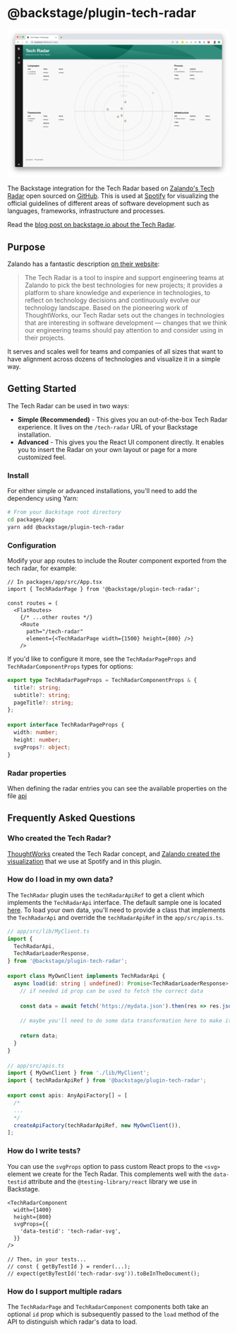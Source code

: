 # @backstage/plugin-tech-radar

<img src="docs/screenshot.png" alt="Screenshot of Tech Radar plugin" />

The Backstage integration for the Tech Radar based on [Zalando's Tech Radar](https://opensource.zalando.com/tech-radar/) open sourced on [GitHub](https://github.com/zalando/tech-radar). This is used at [Spotify](https://spotify.github.io) for visualizing the official guidelines of different areas of software development such as languages, frameworks, infrastructure and processes.

Read the [blog post on backstage.io about the Tech Radar](https://backstage.io/blog/2020/05/14/tech-radar-plugin).

## Purpose

Zalando has a fantastic description [on their website](https://opensource.zalando.com/tech-radar/):

> The Tech Radar is a tool to inspire and support engineering teams at Zalando to pick the best technologies for new projects; it provides a platform to share knowledge and experience in technologies, to reflect on technology decisions and continuously evolve our technology landscape. Based on the pioneering work of ThoughtWorks, our Tech Radar sets out the changes in technologies that are interesting in software development — changes that we think our engineering teams should pay attention to and consider using in their projects.

It serves and scales well for teams and companies of all sizes that want to have alignment across dozens of technologies and visualize it in a simple way.

## Getting Started

The Tech Radar can be used in two ways:

- **Simple (Recommended)** - This gives you an out-of-the-box Tech Radar experience. It lives on the `/tech-radar` URL of your Backstage installation.
- **Advanced** - This gives you the React UI component directly. It enables you to insert the Radar on your own layout or page for a more customized feel.

### Install

For either simple or advanced installations, you'll need to add the dependency using Yarn:

```sh
# From your Backstage root directory
cd packages/app
yarn add @backstage/plugin-tech-radar
```

### Configuration

Modify your app routes to include the Router component exported from the tech radar, for example:

```tsx
// In packages/app/src/App.tsx
import { TechRadarPage } from '@backstage/plugin-tech-radar';

const routes = (
  <FlatRoutes>
    {/* ...other routes */}
    <Route
      path="/tech-radar"
      element={<TechRadarPage width={1500} height={800} />}
    />
```

If you'd like to configure it more, see the `TechRadarPageProps` and `TechRadarComponentProps` types for options:

```ts
export type TechRadarPageProps = TechRadarComponentProps & {
  title?: string;
  subtitle?: string;
  pageTitle?: string;
};

export interface TechRadarPageProps {
  width: number;
  height: number;
  svgProps?: object;
}
```

### Radar properties

When defining the radar entries you can see the available properties on the file [api](./src/api.ts)

## Frequently Asked Questions

### Who created the Tech Radar?

[ThoughtWorks](https://thoughtworks.com/radar) created the Tech Radar concept, and [Zalando created the visualization](https://opensource.zalando.com/tech-radar/) that we use at Spotify and in this plugin.

### How do I load in my own data?

The `TechRadar` plugin uses the `techRadarApiRef` to get a client which implements the `TechRadarApi` interface. The default sample one is located [here](https://github.com/backstage/backstage/blob/master/plugins/tech-radar/src/sample.ts). To load your own data, you'll need to provide a class that implements the `TechRadarApi` and override the `techRadarApiRef` in the `app/src/apis.ts`.

```ts
// app/src/lib/MyClient.ts
import {
  TechRadarApi,
  TechRadarLoaderResponse,
} from '@backstage/plugin-tech-radar';

export class MyOwnClient implements TechRadarApi {
  async load(id: string | undefined): Promise<TechRadarLoaderResponse> {
    // if needed id prop can be used to fetch the correct data

    const data = await fetch('https://mydata.json').then(res => res.json());

    // maybe you'll need to do some data transformation here to make it look like TechRadarLoaderResponse

    return data;
  }
}

// app/src/apis.ts
import { MyOwnClient } from './lib/MyClient';
import { techRadarApiRef } from '@backstage/plugin-tech-radar';

export const apis: AnyApiFactory[] = [
  /*
  ...
  */
  createApiFactory(techRadarApiRef, new MyOwnClient()),
];
```

### How do I write tests?

You can use the `svgProps` option to pass custom React props to the `<svg>` element we create for the Tech Radar. This complements well with the `data-testid` attribute and the `@testing-library/react` library we use in Backstage.

```tsx
<TechRadarComponent
  width={1400}
  height={800}
  svgProps={{
    'data-testid': 'tech-radar-svg',
  }}
/>

// Then, in your tests...
// const { getByTestId } = render(...);
// expect(getByTestId('tech-radar-svg')).toBeInTheDocument();
```

### How do I support multiple radars

The `TechRadarPage` and `TechRadarComponent` components both take an optional `id` prop which is subsequently passed to the `load` method of the API to distinguish which radar's data to load.
